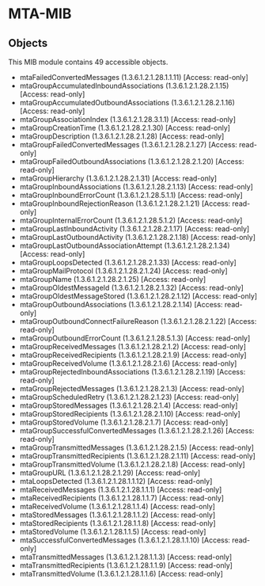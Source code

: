 # MTA-MIB

## Objects

This MIB module contains 49 accessible objects.

- mtaFailedConvertedMessages (1.3.6.1.2.1.28.1.1.11) [Access: read-only]
- mtaGroupAccumulatedInboundAssociations (1.3.6.1.2.1.28.2.1.15) [Access: read-only]
- mtaGroupAccumulatedOutboundAssociations (1.3.6.1.2.1.28.2.1.16) [Access: read-only]
- mtaGroupAssociationIndex (1.3.6.1.2.1.28.3.1.1) [Access: read-only]
- mtaGroupCreationTime (1.3.6.1.2.1.28.2.1.30) [Access: read-only]
- mtaGroupDescription (1.3.6.1.2.1.28.2.1.28) [Access: read-only]
- mtaGroupFailedConvertedMessages (1.3.6.1.2.1.28.2.1.27) [Access: read-only]
- mtaGroupFailedOutboundAssociations (1.3.6.1.2.1.28.2.1.20) [Access: read-only]
- mtaGroupHierarchy (1.3.6.1.2.1.28.2.1.31) [Access: read-only]
- mtaGroupInboundAssociations (1.3.6.1.2.1.28.2.1.13) [Access: read-only]
- mtaGroupInboundErrorCount (1.3.6.1.2.1.28.5.1.1) [Access: read-only]
- mtaGroupInboundRejectionReason (1.3.6.1.2.1.28.2.1.21) [Access: read-only]
- mtaGroupInternalErrorCount (1.3.6.1.2.1.28.5.1.2) [Access: read-only]
- mtaGroupLastInboundActivity (1.3.6.1.2.1.28.2.1.17) [Access: read-only]
- mtaGroupLastOutboundActivity (1.3.6.1.2.1.28.2.1.18) [Access: read-only]
- mtaGroupLastOutboundAssociationAttempt (1.3.6.1.2.1.28.2.1.34) [Access: read-only]
- mtaGroupLoopsDetected (1.3.6.1.2.1.28.2.1.33) [Access: read-only]
- mtaGroupMailProtocol (1.3.6.1.2.1.28.2.1.24) [Access: read-only]
- mtaGroupName (1.3.6.1.2.1.28.2.1.25) [Access: read-only]
- mtaGroupOldestMessageId (1.3.6.1.2.1.28.2.1.32) [Access: read-only]
- mtaGroupOldestMessageStored (1.3.6.1.2.1.28.2.1.12) [Access: read-only]
- mtaGroupOutboundAssociations (1.3.6.1.2.1.28.2.1.14) [Access: read-only]
- mtaGroupOutboundConnectFailureReason (1.3.6.1.2.1.28.2.1.22) [Access: read-only]
- mtaGroupOutboundErrorCount (1.3.6.1.2.1.28.5.1.3) [Access: read-only]
- mtaGroupReceivedMessages (1.3.6.1.2.1.28.2.1.2) [Access: read-only]
- mtaGroupReceivedRecipients (1.3.6.1.2.1.28.2.1.9) [Access: read-only]
- mtaGroupReceivedVolume (1.3.6.1.2.1.28.2.1.6) [Access: read-only]
- mtaGroupRejectedInboundAssociations (1.3.6.1.2.1.28.2.1.19) [Access: read-only]
- mtaGroupRejectedMessages (1.3.6.1.2.1.28.2.1.3) [Access: read-only]
- mtaGroupScheduledRetry (1.3.6.1.2.1.28.2.1.23) [Access: read-only]
- mtaGroupStoredMessages (1.3.6.1.2.1.28.2.1.4) [Access: read-only]
- mtaGroupStoredRecipients (1.3.6.1.2.1.28.2.1.10) [Access: read-only]
- mtaGroupStoredVolume (1.3.6.1.2.1.28.2.1.7) [Access: read-only]
- mtaGroupSuccessfulConvertedMessages (1.3.6.1.2.1.28.2.1.26) [Access: read-only]
- mtaGroupTransmittedMessages (1.3.6.1.2.1.28.2.1.5) [Access: read-only]
- mtaGroupTransmittedRecipients (1.3.6.1.2.1.28.2.1.11) [Access: read-only]
- mtaGroupTransmittedVolume (1.3.6.1.2.1.28.2.1.8) [Access: read-only]
- mtaGroupURL (1.3.6.1.2.1.28.2.1.29) [Access: read-only]
- mtaLoopsDetected (1.3.6.1.2.1.28.1.1.12) [Access: read-only]
- mtaReceivedMessages (1.3.6.1.2.1.28.1.1.1) [Access: read-only]
- mtaReceivedRecipients (1.3.6.1.2.1.28.1.1.7) [Access: read-only]
- mtaReceivedVolume (1.3.6.1.2.1.28.1.1.4) [Access: read-only]
- mtaStoredMessages (1.3.6.1.2.1.28.1.1.2) [Access: read-only]
- mtaStoredRecipients (1.3.6.1.2.1.28.1.1.8) [Access: read-only]
- mtaStoredVolume (1.3.6.1.2.1.28.1.1.5) [Access: read-only]
- mtaSuccessfulConvertedMessages (1.3.6.1.2.1.28.1.1.10) [Access: read-only]
- mtaTransmittedMessages (1.3.6.1.2.1.28.1.1.3) [Access: read-only]
- mtaTransmittedRecipients (1.3.6.1.2.1.28.1.1.9) [Access: read-only]
- mtaTransmittedVolume (1.3.6.1.2.1.28.1.1.6) [Access: read-only]
